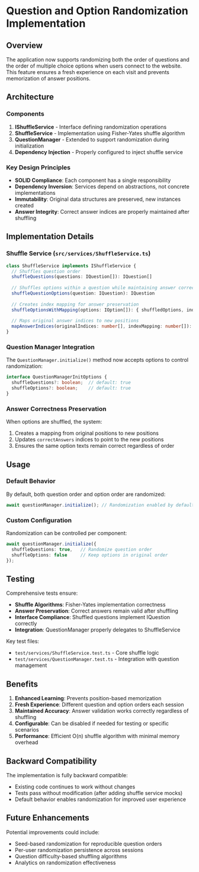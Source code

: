 # Question and Option Randomization Implementation

## Overview

The application now supports randomizing both the order of questions and the order of multiple choice options when users connect to the website. This feature ensures a fresh experience on each visit and prevents memorization of answer positions.

## Architecture

### Components

1. **IShuffleService** - Interface defining randomization operations
2. **ShuffleService** - Implementation using Fisher-Yates shuffle algorithm
3. **QuestionManager** - Extended to support randomization during initialization
4. **Dependency Injection** - Properly configured to inject shuffle service

### Key Design Principles

- **SOLID Compliance**: Each component has a single responsibility
- **Dependency Inversion**: Services depend on abstractions, not concrete implementations
- **Immutability**: Original data structures are preserved, new instances created
- **Answer Integrity**: Correct answer indices are properly maintained after shuffling

## Implementation Details

### Shuffle Service (`src/services/ShuffleService.ts`)

```typescript
class ShuffleService implements IShuffleService {
  // Shuffles question order
  shuffleQuestions(questions: IQuestion[]): IQuestion[]
  
  // Shuffles options within a question while maintaining answer correctness
  shuffleQuestionOptions(question: IQuestion): IQuestion
  
  // Creates index mapping for answer preservation
  shuffleOptionsWithMapping(options: IOption[]): { shuffledOptions, indexMapping }
  
  // Maps original answer indices to new positions
  mapAnswerIndices(originalIndices: number[], indexMapping: number[]): number[]
}
```

### Question Manager Integration

The `QuestionManager.initialize()` method now accepts options to control randomization:

```typescript
interface QuestionManagerInitOptions {
  shuffleQuestions?: boolean;  // default: true
  shuffleOptions?: boolean;    // default: true
}
```

### Answer Correctness Preservation

When options are shuffled, the system:
1. Creates a mapping from original positions to new positions
2. Updates `correctAnswers` indices to point to the new positions
3. Ensures the same option texts remain correct regardless of order

## Usage

### Default Behavior
By default, both question order and option order are randomized:

```typescript
await questionManager.initialize(); // Randomization enabled by default
```

### Custom Configuration
Randomization can be controlled per component:

```typescript
await questionManager.initialize({
  shuffleQuestions: true,   // Randomize question order
  shuffleOptions: false     // Keep options in original order
});
```

## Testing

Comprehensive tests ensure:
- **Shuffle Algorithms**: Fisher-Yates implementation correctness
- **Answer Preservation**: Correct answers remain valid after shuffling
- **Interface Compliance**: Shuffled questions implement IQuestion correctly
- **Integration**: QuestionManager properly delegates to ShuffleService

Key test files:
- `test/services/ShuffleService.test.ts` - Core shuffle logic
- `test/services/QuestionManager.test.ts` - Integration with question management

## Benefits

1. **Enhanced Learning**: Prevents position-based memorization
2. **Fresh Experience**: Different question and option orders each session
3. **Maintained Accuracy**: Answer validation works correctly regardless of shuffling
4. **Configurable**: Can be disabled if needed for testing or specific scenarios
5. **Performance**: Efficient O(n) shuffle algorithm with minimal memory overhead

## Backward Compatibility

The implementation is fully backward compatible:
- Existing code continues to work without changes
- Tests pass without modification (after adding shuffle service mocks)
- Default behavior enables randomization for improved user experience

## Future Enhancements

Potential improvements could include:
- Seed-based randomization for reproducible question orders
- Per-user randomization persistence across sessions
- Question difficulty-based shuffling algorithms
- Analytics on randomization effectiveness
